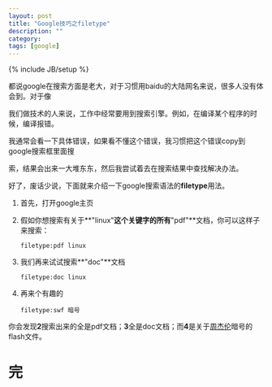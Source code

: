 ```yaml
---
layout: post
title: "Google技巧之filetype"
description: ""
category: 
tags: [google]
---
```

{% include JB/setup %}


都说google在搜索方面是老大，对于习惯用baidu的大陆网名来说，很多人没有体会到。对于像

我们做技术的人来说，工作中经常要用到搜索引擎。例如，在编译某个程序的时候，编译报错。  

我通常会看一下具体错误，如果看不懂这个错误，我习惯把这个错误copy到google搜索框里面搜  

索，结果会出来一大堆东东，然后我尝试着去在搜索结果中查找解决办法。  


好了，废话少说，下面就来介绍一下google搜索语法的**filetype**用法。  


1. 首先，打开google主页  

2. 假如你想搜索有关于**"linux"**这个关键字的所有**"pdf"**文档，你可以这样子来搜索：

	`filetype:pdf linux`

3. 我们再来试试搜索**"doc"**文档  

	`filetype:doc linux`

4. 再来个有趣的  

	`filetype:swf 暗号`  

你会发现**2**搜索出来的全是pdf文档；**3**全是doc文档；而**4**是关于[周杰伦][1]暗号的flash文件。  

完  
=

[1]: http://zh.wikipedia.org/zh/%E5%91%A8%E6%9D%B0%E5%80%AB


